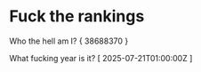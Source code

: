 # Fuck the rankings

Who the hell am I?
{ 38688370 }

What fucking year is it?
[ 2025-07-21T01:00:00Z ]
